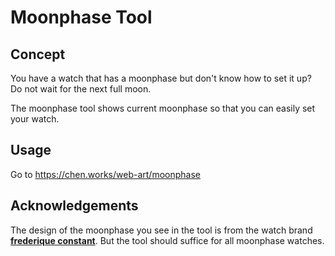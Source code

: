 # Moonphase Tool

## Concept
You have a watch that has a moonphase but don't know how to set it up? Do not wait for the next full moon.

The moonphase tool shows current moonphase so that you can easily set your watch.

## Usage
Go to https://chen.works/web-art/moonphase

## Acknowledgements
The design of the moonphase you see in the tool is from the watch brand **[frederique constant](https://frederiqueconstant.com/collections/manufacture/slimline-moonphase/)**. But the tool should suffice for all moonphase watches.
